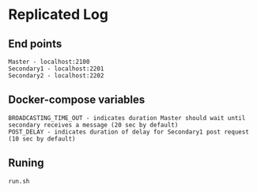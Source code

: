 # Replicated Log

## End points

```
Master - localhost:2100
Secondary1 - localhost:2201
Secondary2 - localhost:2202 
```

## Docker-compose variables

```
BROADCASTING_TIME_OUT - indicates duration Master should wait until secondary receives a message (20 sec by default)
POST_DELAY - indicates duration of delay for Secondary1 post request (10 sec by default)
```

## Runing

```
run.sh
```
